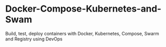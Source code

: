 # Docker-Compose-Kubernetes-and-Swam
Build, test, deploy containers with Docker, Kubernetes, Compose, Swarm and Registry using DevOps
